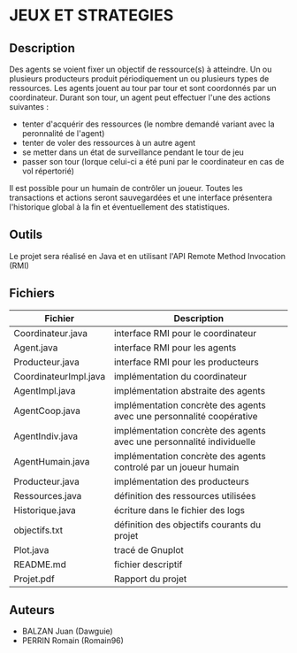 # JEUX ET STRATEGIES 

## Description

Des agents se voient fixer un objectif de ressource(s) à atteindre.
Un ou plusieurs producteurs produit périodiquement un ou plusieurs types de ressources.
Les agents jouent au tour par tour et sont coordonnés par un coordinateur.
Durant son tour, un agent peut effectuer l'une des actions suivantes :
* tenter d'acquérir des ressources (le nombre demandé variant avec la peronnalité de l'agent)
* tenter de voler des ressources à un autre agent
* se metter dans un état de surveillance pendant le tour de jeu
* passer son tour (lorque celui-ci a été puni par le coordinateur en cas de vol répertorié)

Il est possible pour un humain de contrôler un joueur.
Toutes les transactions et actions seront sauvegardées et une interface
présentera l'historique global à la fin et éventuellement des statistiques.

## Outils

Le projet sera réalisé en Java et en utilisant l'API Remote Method Invocation (RMI)

## Fichiers

| Fichier | Description |
| ------- | ----------- |
| Coordinateur.java | interface RMI pour le coordinateur |
| Agent.java | interface RMI pour les agents |
| Producteur.java | interface RMI pour les producteurs |
| CoordinateurImpl.java | implémentation du coordinateur |
| AgentImpl.java | implémentation abstraite des agents |
| AgentCoop.java | implémentation concrète des agents avec une personnalité coopérative |
| AgentIndiv.java | implémentation concrète des agents avec une personnalité individuelle |
| AgentHumain.java | implémentation concrète des agents controlé par un joueur humain |
| Producteur.java | implémentation des producteurs |
| Ressources.java | définition des ressources utilisées |
| Historique.java | écriture dans le fichier des logs |
| objectifs.txt | définition des objectifs courants du projet |
| Plot.java | tracé de Gnuplot |
| README.md | fichier descriptif |
| Projet.pdf | Rapport du projet |

## Auteurs

* BALZAN Juan (Dawguie)
* PERRIN Romain (Romain96)


